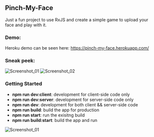 ## Pinch-My-Face
Just a fun project to use RxJS and create a simple game to upload your face and play with it.


### Demo:
Heroku demo can be seen here: https://pinch-my-face.herokuapp.com/


### Sneak peek:
![Screenshot_01](/public/assets/readme_01.jpg?raw=true)
![Screenshot_02](/public/assets/readme_02.jpg?raw=true)


### Getting Started
<ul>
    <li><b>npm run dev:client</b>: development for client-side code only</li>
    <li><b>npm run dev:server</b>: development for server-side code only</li>
    <li><b>npm run dev</b>: development for both client && server-side code</li>
    <li><b>npm run build</b>: build the app for production</li>
    <li><b>npm run start</b>: run the exisitng build</li>
    <li><b>npm run build:start</b>: build the app and run</li>
</ul>


![Screenshot_01](https://codeship.com/projects/7d665780-92a6-0134-a27e-6275a8302a8a/status?branch=master)
